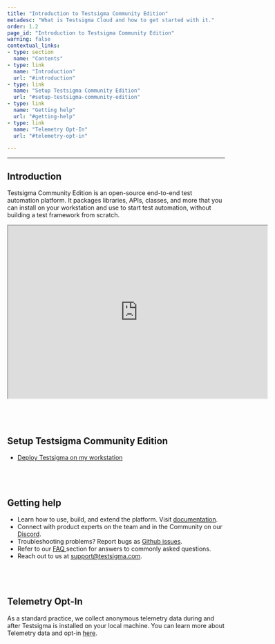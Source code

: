```yaml
---
title: "Introduction to Testsigma Community Edition"
metadesc: "What is Testsigma Cloud and how to get started with it."
order: 1.2
page_id: "Introduction to Testsigma Community Edition"
warning: false
contextual_links:
- type: section
  name: "Contents"
- type: link
  name: "Introduction"
  url: "#introduction"
- type: link
  name: "Setup Testsigma Community Edition"
  url: "#setup-testsigma-community-edition"
- type: link
  name: "Getting help"
  url: "#getting-help"
- type: link
  name: "Telemetry Opt-In"
  url: "#telemetry-opt-in"

---
```

---
## **Introduction**

Testsigma Community Edition is an open-source end-to-end test automation platform. It packages libraries, APIs, classes, and more that you can install on your workstation and use to start test automation, without building a test framework from scratch.

<iframe src="https://website-static.testsigma.com/assets/videos/Marketing_Video.mp4" width="600" height="400"></iframe>

&emsp;
---

## **Setup Testsigma Community Edition**
* [Deploy Testsigma on my workstation](https://testsigma.com/docs/getting-started/setup/overview/)


&emsp;
---

## **Getting help** 
* Learn how to use, build, and extend the platform. Visit [documentation](https://testsigma.com/docs/).
* Connect with product experts on the team and in the Community on our [Discord](https://discord.com/invite/5caWS7R6QX).
* Troubleshooting problems? Report bugs as [Github issues](https://github.com/testsigmahq/testsigma/issues).
* Refer to our [FAQ ](https://testsigma.com/docs/getting-started/faqs/) section for answers to commonly asked questions.
* Reach out to us at [support@testsigma.com](mailto:support@testsigma.com).

&emsp;
---

## **Telemetry Opt-In**

As a standard practice, we collect anonymous telemetry data during and after Testsigma is installed on your local machine. You can learn more about Telemetry data and opt-in [here](https://testsigma.com/docs/getting-started/telemetry/).



